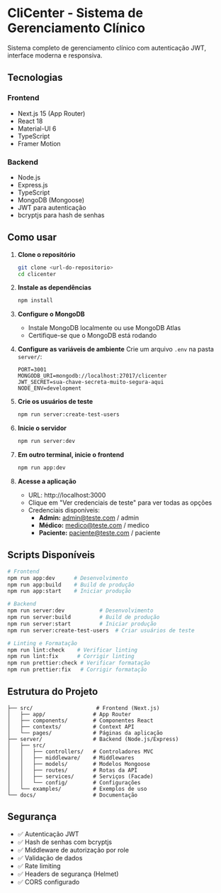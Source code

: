 # CliCenter - Sistema de Gerenciamento Clínico

Sistema completo de gerenciamento clínico com autenticação JWT, interface moderna e responsiva.

## Tecnologias

### Frontend

- Next.js 15 (App Router)
- React 18
- Material-UI 6
- TypeScript
- Framer Motion

### Backend

- Node.js
- Express.js
- TypeScript
- MongoDB (Mongoose)
- JWT para autenticação
- bcryptjs para hash de senhas

## Como usar

1. **Clone o repositório**

   ```bash
   git clone <url-do-repositorio>
   cd clicenter
   ```

2. **Instale as dependências**

   ```bash
   npm install
   ```

3. **Configure o MongoDB**
   - Instale MongoDB localmente ou use MongoDB Atlas
   - Certifique-se que o MongoDB está rodando

4. **Configure as variáveis de ambiente**
   Crie um arquivo `.env` na pasta `server/`:

   ```env
   PORT=3001
   MONGODB_URI=mongodb://localhost:27017/clicenter
   JWT_SECRET=sua-chave-secreta-muito-segura-aqui
   NODE_ENV=development
   ```

5. **Crie os usuários de teste**

   ```bash
   npm run server:create-test-users
   ```

6. **Inicie o servidor**

   ```bash
   npm run server:dev
   ```

7. **Em outro terminal, inicie o frontend**

   ```bash
   npm run app:dev
   ```

8. **Acesse a aplicação**
   - URL: http://localhost:3000
   - Clique em "Ver credenciais de teste" para ver todas as opções
   - Credenciais disponíveis:
     - **Admin:** admin@teste.com / admin
     - **Médico:** medico@teste.com / medico
     - **Paciente:** paciente@teste.com / paciente

## Scripts Disponíveis

```bash
# Frontend
npm run app:dev      # Desenvolvimento
npm run app:build    # Build de produção
npm run app:start    # Iniciar produção

# Backend
npm run server:dev           # Desenvolvimento
npm run server:build         # Build de produção
npm run server:start         # Iniciar produção
npm run server:create-test-users  # Criar usuários de teste

# Linting e Formatação
npm run lint:check    # Verificar linting
npm run lint:fix      # Corrigir linting
npm run prettier:check # Verificar formatação
npm run prettier:fix   # Corrigir formatação
```

## Estrutura do Projeto

```
├── src/                    # Frontend (Next.js)
│   ├── app/               # App Router
│   ├── components/        # Componentes React
│   ├── contexts/          # Context API
│   └── pages/             # Páginas da aplicação
├── server/                # Backend (Node.js/Express)
│   ├── src/
│   │   ├── controllers/   # Controladores MVC
│   │   ├── middleware/    # Middlewares
│   │   ├── models/        # Modelos Mongoose
│   │   ├── routes/        # Rotas da API
│   │   ├── services/      # Serviços (Facade)
│   │   └── config/        # Configurações
│   └── examples/          # Exemplos de uso
└── docs/                  # Documentação
```

## Segurança

- ✅ Autenticação JWT
- ✅ Hash de senhas com bcryptjs
- ✅ Middleware de autorização por role
- ✅ Validação de dados
- ✅ Rate limiting
- ✅ Headers de segurança (Helmet)
- ✅ CORS configurado
